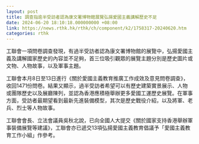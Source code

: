 ```yaml
---
layout: post
title: 調查指逾半受訪者認為康文署博物館展覽弘揚愛國主義講解歷史不足
date: 2024-06-20 18:10:18.000000000 +08:00
link: https://news.rthk.hk/rthk/ch/component/k2/1758317-20240620.htm
categories: rthk
---
```


工聯會一項問卷調查發現，有過半受訪者認為康文署博物館的展覽中，弘揚愛國主義及講解國家歷史的內容並不足夠，首三位吸引觀眾的展覽主題分別是歷史圖片或文物、人物故事，以及軍事主題。

工聯會本月8日至13日進行《關於愛國主義教育推廣工作成效及意見問卷調查》，收回1471份問卷。結果又顯示，過半受訪者希望可以有歷史建築實景展示、人物或團隊歷史以及展廳陳列，並認為香港應積極舉辦更多愛國工運歷史展覽。在軍事方面，受訪者最期望看到最新先進裝備模型，其次是歷史戰役介紹，以及將軍、老兵、烈士等人物故事。

工聯會會長、立法會議員吳秋北說，已向全國人大提交《關於國家支持香港舉辦軍事裝備展覽等建議》，工聯會亦已遞交13項弘揚愛國主義教育倡議予「愛國主義教育工作小組」作參考。

